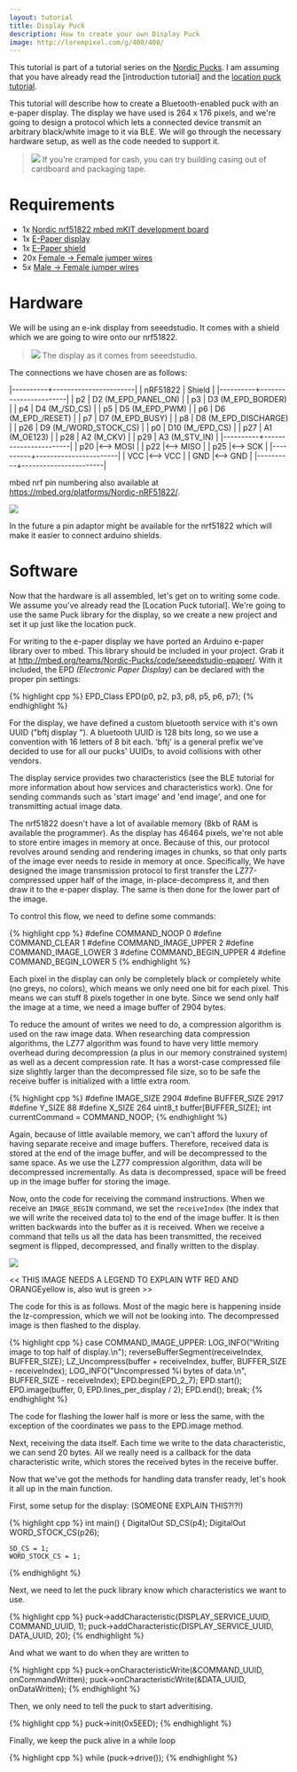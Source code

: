 ```yaml
---
layout: tutorial
title: Display Puck
description: How to create your own Display Puck
image: http://lorempixel.com/g/400/400/
---
```



This tutorial is part of a tutorial series on the [Nordic Pucks](../tutorials.html).
I am assuming that you have already read the [introduction tutorial] and the [location puck tutorial](location.html).

This tutorial will describe how to create a Bluetooth-enabled puck with an e-paper display. The display we have used is 264 x 176 pixels, and we're going to design a protocol which lets a connected device transmit an arbitrary black/white image to it via BLE. We will go through the necessary hardware setup, as well as the code needed to support it.

> ![](../images/display-closeup.jpg)
> If you're cramped for cash, you can try building casing out of cardboard and packaging tape.

# Requirements
- 1x [Nordic nrf51822 mbed mKIT development board](https://mbed.org/platforms/Nordic-nRF51822/)
- 1x [E-Paper display](http://www.seeedstudio.com/depot/27-ePaper-Panel-p-1596.html?cPath=34_82)
- 1x [E-Paper shield](http://www.seeedstudio.com/depot/Small-epaper-Shield-p-1597.html)
- 20x [Female -> Female jumper wires](http://www.seeedstudio.com/depot/1-pin-dualfemale-jumper-wire-100mm-50pcs-pack-p-260.html?cPath=44_47)
- 5x [Male -> Female jumper wires](http://www.seeedstudio.com/depot/1-Pin-FemaleMale-Jumper-Wire-125mm-50pcs-pack-p-1319.html?cPath=44_47)


# Hardware

We will be using an e-ink display from seeedstudio. It comes with a shield which we are going to wire onto our nrf51822.


> ![](../images/display_wrapped.jpg)
> The display as it comes from seeedstudio.

The connections we have chosen are as follows:

|----------+-----------------------|
| nRF51822 | Shield                |
|----------+-----------------------|
| p2       | D2 (M_EPD_PANEL_ON)   |
| p3       | D3 (M_EPD_BORDER)     |
| p4       | D4 (M_/SD_CS)         |
| p5       | D5 (M_EPD_PWM)        |
| p6       | D6 (M_EPD_/RESET)     |
| p7       | D7 (M_EPD_BUSY)       |
| p8       | D8 (M_EPD_DISCHARGE)  |
| p26      | D9 (M_/WORD_STOCK_CS) |
| p0       | D10 (M_/EPD_CS)       |
| p27      | A1 (M_OE123)          |
| p28      | A2 (M_CKV)            |
| p29      | A3 (M_STV_IN)         |
|----------+-----------------------|
| p20      |<-->   MOSI            |
| p22      |<-->   MISO            |
| p25      |<-->   SCK             |
|----------+-----------------------|
| VCC      |<--> VCC               |
| GND      |<--> GND               |
|----------+-----------------------|

mbed nrf pin numbering also available at https://mbed.org/platforms/Nordic-nRF51822/.

![](../images/IMG_2675.JPG)

In the future a pin adaptor might be available for the nrf51822 which will make it easier to connect arduino shields.

# Software

Now that the hardware is all assembled, let's get on to writing some code. We assume you've already read the [Location Puck tutorial]. We're going to use the same Puck library for the display, so we create a new project and set it up just like the location puck.

For writing to the e-paper display we have ported an Arduino e-paper library over to mbed. This library should be included in your project. Grab it at http://mbed.org/teams/Nordic-Pucks/code/seeedstudio-epaper/. With it included, the EPD _(Electronic Paper Display)_ can be declared with the proper pin settings:

{% highlight cpp %}
EPD_Class EPD(p0, p2, p3, p8, p5, p6, p7);
{% endhighlight %}

For the display, we have defined a custom bluetooth service with it's own UUID ("bftj display    "). A bluetooth UUID is 128 bits long, so we use a convention with 16 letters of 8 bit each. 'bftj' is a general prefix we've decided to use for all our pucks' UUIDs, to avoid collisions with other vendors.

The display service provides two characteristics (see the BLE tutorial for more information about how services and characteristics work). One for sending commands such as 'start image' and 'end image', and one for transmitting actual image data.

The nrf51822 doesn't have a lot of available memory (8kb of RAM is available the programmer). As the display has 46464 pixels, we're not able to store entire images in memory at once. Because of this, our protocol revolves around sending and rendering images in chunks, so that only parts of the image ever needs to reside in memory at once. Specifically, We have designed the image transmission protocol to first transfer the LZ77-compressed upper half of the image, in-place-decompress it, and then draw it to the e-paper display. The same is then done for the lower part of the image.

To control this flow, we need to define some commands:

{% highlight cpp %}
#define COMMAND_NOOP 0
#define COMMAND_CLEAR 1
#define COMMAND_IMAGE_UPPER 2
#define COMMAND_IMAGE_LOWER 3
#define COMMAND_BEGIN_UPPER 4
#define COMMAND_BEGIN_LOWER 5
{% endhighlight %}

Each pixel in the display can only be completely black or completely white (no greys, no colors), which means we only need one bit for each pixel. This means we can stuff 8 pixels together in one byte. Since we send only half the image at a time, we need a image buffer of 2904 bytes.

To reduce the amount of writes we need to do, a compression algorithm is used on the raw image data. When researching data compression algorithms, the LZ77 algorithm was found to have very little memory overhead during decompression (a plus in our memory constrained system) as well as a decent compression rate. It has a worst-case compressed file size slightly larger than the decompressed file size, so to be safe the receive buffer is initialized with a little extra room.

{% highlight cpp %}
#define IMAGE_SIZE 2904
#define BUFFER_SIZE 2917
#define Y_SIZE 88
#define X_SIZE 264
uint8_t buffer[BUFFER_SIZE];
int currentCommand = COMMAND_NOOP;
{% endhighlight %}

Again, because of little available memory, we can't afford the luxury of having separate receive and image buffers. Therefore, received data is stored at the end of the image buffer, and will be decompressed to the same space. As we use the LZ77 compression algorithm, data will be decompressed incrementally. As data is decompressed, space will be freed up in the image buffer for storing the image.

Now, onto the code for receiving the command instructions. When we receive an `IMAGE_BEGIN` command, we set the `receiveIndex` (the index that we will write the received data to) to the end of the image buffer. It is then written backwards into the buffer as it is received. When we receive a command that tells us all the data has been transmitted, the received segment is flipped, decompressed, and finally written to the display.

![](../images/receive%20image%20data.png)

<< THIS IMAGE NEEDS A LEGEND TO EXPLAIN WTF RED AND ORANGEyellow is, also wut is green >>

The code for this is as follows. Most of the magic here is happening inside the lz-compression, which we will not be looking into. The decompressed image is then flashed to the display.

{% highlight cpp %}
case COMMAND_IMAGE_UPPER:
    LOG_INFO("Writing image to top half of display.\n");
    reverseBufferSegment(receiveIndex, BUFFER_SIZE);
    LZ_Uncompress(buffer + receiveIndex, buffer, BUFFER_SIZE - receiveIndex);
    LOG_INFO("Uncompressed %i bytes of data.\n", BUFFER_SIZE - receiveIndex);
    EPD.begin(EPD_2_7);
    EPD.start();
    EPD.image(buffer, 0, EPD.lines_per_display / 2);
    EPD.end();
    break;
{% endhighlight %}

The code for flashing the lower half is more or less the same, with the exception of the coordinates we pass to the EPD.image method.

Next, receiving the data itself. Each time we write to the data characteristic, we can send 20 bytes. All we really need is a callback for the data characteristic write, which stores the received bytes in the receive buffer.

Now that we've got the methods for handling data transfer ready, let's hook it all up in the main function.

First, some setup for the display: (SOMEONE EXPLAIN THIS?!?!)

{% highlight cpp %}
int main() {
    DigitalOut SD_CS(p4);
    DigitalOut WORD_STOCK_CS(p26);
    
    SD_CS = 1;
    WORD_STOCK_CS = 1;
{% endhighlight %}

Next, we need to let the puck library know which characteristics we want to use.

{% highlight cpp %}
puck->addCharacteristic(DISPLAY_SERVICE_UUID, COMMAND_UUID, 1);
puck->addCharacteristic(DISPLAY_SERVICE_UUID, DATA_UUID, 20);
{% endhighlight %}

And what we want to do when they are written to

{% highlight cpp %}
puck->onCharacteristicWrite(&COMMAND_UUID, onCommandWritten);
puck->onCharacteristicWrite(&DATA_UUID, onDataWritten);
{% endhighlight %}

Then, we only need to tell the puck to start adveritising.

{% highlight cpp %}
puck->init(0x5EED);
{% endhighlight %}

Finally, we keep the puck alive in a while loop

{% highlight cpp %}
while (puck->drive());
{% endhighlight %}
